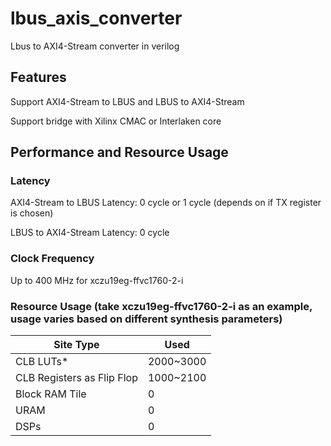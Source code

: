 # lbus_axis_converter
Lbus to AXI4-Stream converter in verilog

## Features

Support AXI4-Stream to LBUS and LBUS to AXI4-Stream

Support bridge with Xilinx CMAC or Interlaken core

## Performance and Resource Usage

### Latency 

AXI4-Stream to LBUS Latency: 0 cycle or 1 cycle (depends on if TX register is chosen)

LBUS to AXI4-Stream Latency: 0 cycle

### Clock Frequency

Up to 400 MHz for xczu19eg-ffvc1760-2-i

### Resource Usage (take xczu19eg-ffvc1760-2-i as an example, usage varies based on different synthesis parameters)

|          Site Type         |    Used   |
| -------------------------- | --------- |
| CLB LUTs*                  | 2000~3000 |
| CLB Registers as Flip Flop | 1000~2100 |
| Block RAM Tile             |    0      |
| URAM                       |    0      |
| DSPs                       |    0      |
